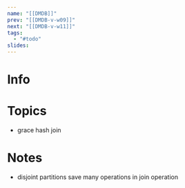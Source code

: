 ```yaml
---
name: "[[DMDB]]"
prev: "[[DMDB-v-w09]]"
next: "[[DMDB-v-w11]]"
tags:
  - "#todo"
slides:
---
```



# Info


# Topics
- grace hash join


# Notes
- disjoint partitions save many operations in join operation
